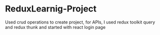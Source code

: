 # ReduxLearnig-Project
Used crud operations to create project, for APIs, I used redux toolkit query and redux thunk and started with react login page
